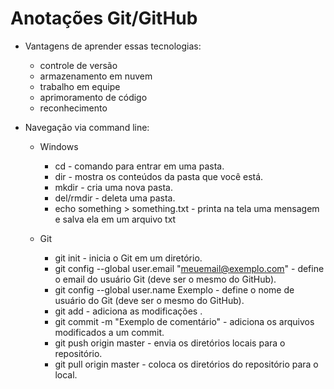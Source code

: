 # Anotações Git/GitHub

- Vantagens de aprender essas tecnologias:
   - controle de versão
   - armazenamento em nuvem
   - trabalho em equipe
   - aprimoramento de código
   - reconhecimento

- Navegação via command line: 

     - Windows
       - cd - comando para entrar em uma pasta.
       - dir - mostra os conteúdos da pasta que você está.
       - mkdir - cria uma nova pasta.
       - del/rmdir - deleta uma pasta.
       - echo something > something.txt - printa na tela uma mensagem e salva ela em um arquivo txt

     - Git
       - git init - inicia o Git em um diretório.
       - git config --global user.email "meuemail@exemplo.com" - define o email do usuário Git (deve ser o mesmo do GitHub).
       - git config --global user.name Exemplo - define o nome de usuário do Git (deve ser o mesmo do GitHub).
       - git add - adiciona as modificações .
       - git commit -m "Exemplo de comentário" - adiciona os arquivos modificados a um commit.
       - git push origin master - envia os diretórios locais para o repositório.
       - git pull origin master - coloca os diretórios do repositório para o local.